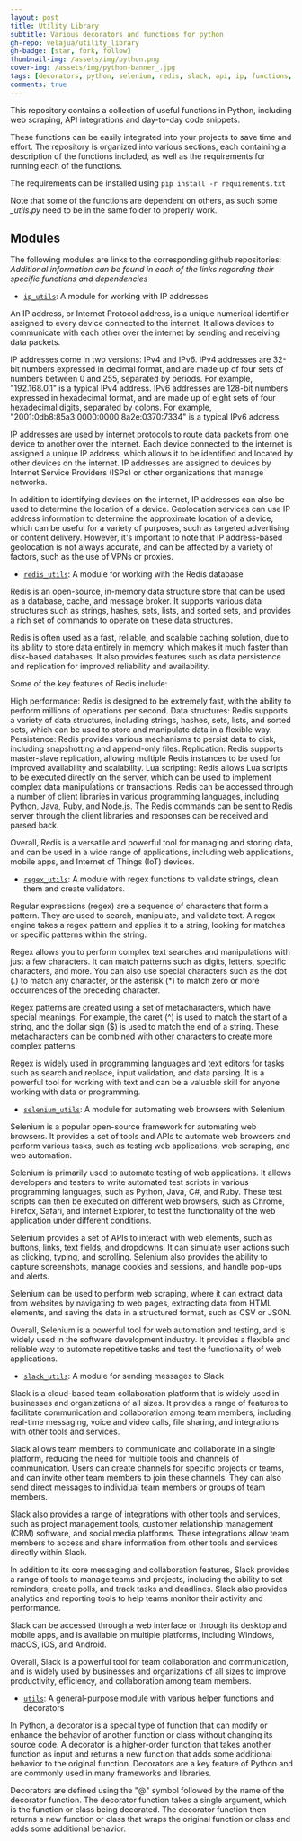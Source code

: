 ```yaml
---
layout: post
title: Utility Library
subtitle: Various decorators and functions for python
gh-repo: velajua/utility_library
gh-badge: [star, fork, follow]
thumbnail-img: /assets/img/python.png
cover-img: /assets/img/python-banner_.jpg
tags: [decorators, python, selenium, redis, slack, api, ip, functions, regex]
comments: true
---
```


This repository contains a collection of useful functions in Python, including web scraping, API integrations and day-to-day code snippets.

These functions can be easily integrated into your projects to save time and effort. The repository is organized into various sections, each containing a description of the functions included, as well as the requirements for running each of the functions.

The requirements can be installed using `pip install -r requirements.txt` 

Note that some of the functions are dependent on others, as such some *_utils.py* need to be in the same folder to properly work.

## Modules

The following modules are links to the corresponding github repositories:
*Additional information can be found in each of the links regarding their specific functions and dependencies*

- [`ip_utils`](https://github.com/velajua/utility_library/tree/main/ip_utils): A module for working with IP addresses

An IP address, or Internet Protocol address, is a unique numerical identifier assigned to every device connected to the internet. It allows devices to communicate with each other over the internet by sending and receiving data packets.

IP addresses come in two versions: IPv4 and IPv6. IPv4 addresses are 32-bit numbers expressed in decimal format, and are made up of four sets of numbers between 0 and 255, separated by periods. For example, "192.168.0.1" is a typical IPv4 address. IPv6 addresses are 128-bit numbers expressed in hexadecimal format, and are made up of eight sets of four hexadecimal digits, separated by colons. For example, "2001:0db8:85a3:0000:0000:8a2e:0370:7334" is a typical IPv6 address.

IP addresses are used by internet protocols to route data packets from one device to another over the internet. Each device connected to the internet is assigned a unique IP address, which allows it to be identified and located by other devices on the internet. IP addresses are assigned to devices by Internet Service Providers (ISPs) or other organizations that manage networks.

In addition to identifying devices on the internet, IP addresses can also be used to determine the location of a device. Geolocation services can use IP address information to determine the approximate location of a device, which can be useful for a variety of purposes, such as targeted advertising or content delivery. However, it's important to note that IP address-based geolocation is not always accurate, and can be affected by a variety of factors, such as the use of VPNs or proxies.

- [`redis_utils`](https://github.com/velajua/utility_library/tree/main/redis_utils): A module for working with the Redis database

Redis is an open-source, in-memory data structure store that can be used as a database, cache, and message broker. It supports various data structures such as strings, hashes, sets, lists, and sorted sets, and provides a rich set of commands to operate on these data structures.

Redis is often used as a fast, reliable, and scalable caching solution, due to its ability to store data entirely in memory, which makes it much faster than disk-based databases. It also provides features such as data persistence and replication for improved reliability and availability.

Some of the key features of Redis include:

High performance: Redis is designed to be extremely fast, with the ability to perform millions of operations per second.
Data structures: Redis supports a variety of data structures, including strings, hashes, sets, lists, and sorted sets, which can be used to store and manipulate data in a flexible way.
Persistence: Redis provides various mechanisms to persist data to disk, including snapshotting and append-only files.
Replication: Redis supports master-slave replication, allowing multiple Redis instances to be used for improved availability and scalability.
Lua scripting: Redis allows Lua scripts to be executed directly on the server, which can be used to implement complex data manipulations or transactions.
Redis can be accessed through a number of client libraries in various programming languages, including Python, Java, Ruby, and Node.js. The Redis commands can be sent to Redis server through the client libraries and responses can be received and parsed back.

Overall, Redis is a versatile and powerful tool for managing and storing data, and can be used in a wide range of applications, including web applications, mobile apps, and Internet of Things (IoT) devices.

- [`regex_utils`](https://github.com/velajua/utility_library/tree/main/regex_utils): A module with regex functions to validate strings, clean them and create validators.

Regular expressions (regex) are a sequence of characters that form a pattern. They are used to search, manipulate, and validate text. A regex engine takes a regex pattern and applies it to a string, looking for matches or specific patterns within the string.

Regex allows you to perform complex text searches and manipulations with just a few characters. It can match patterns such as digits, letters, specific characters, and more. You can also use special characters such as the dot (.) to match any character, or the asterisk (*) to match zero or more occurrences of the preceding character.

Regex patterns are created using a set of metacharacters, which have special meanings. For example, the caret (^) is used to match the start of a string, and the dollar sign ($) is used to match the end of a string. These metacharacters can be combined with other characters to create more complex patterns.

Regex is widely used in programming languages and text editors for tasks such as search and replace, input validation, and data parsing. It is a powerful tool for working with text and can be a valuable skill for anyone working with data or programming.

- [`selenium_utils`](https://github.com/velajua/utility_library/tree/main/selenium_utils): A module for automating web browsers with Selenium

Selenium is a popular open-source framework for automating web browsers. It provides a set of tools and APIs to automate web browsers and perform various tasks, such as testing web applications, web scraping, and web automation.

Selenium is primarily used to automate testing of web applications. It allows developers and testers to write automated test scripts in various programming languages, such as Python, Java, C#, and Ruby. These test scripts can then be executed on different web browsers, such as Chrome, Firefox, Safari, and Internet Explorer, to test the functionality of the web application under different conditions.

Selenium provides a set of APIs to interact with web elements, such as buttons, links, text fields, and dropdowns. It can simulate user actions such as clicking, typing, and scrolling. Selenium also provides the ability to capture screenshots, manage cookies and sessions, and handle pop-ups and alerts.

Selenium can be used to perform web scraping, where it can extract data from websites by navigating to web pages, extracting data from HTML elements, and saving the data in a structured format, such as CSV or JSON.

Overall, Selenium is a powerful tool for web automation and testing, and is widely used in the software development industry. It provides a flexible and reliable way to automate repetitive tasks and test the functionality of web applications.

- [`slack_utils`](https://github.com/velajua/utility_library/tree/main/slack_utils): A module for sending messages to Slack

Slack is a cloud-based team collaboration platform that is widely used in businesses and organizations of all sizes. It provides a range of features to facilitate communication and collaboration among team members, including real-time messaging, voice and video calls, file sharing, and integrations with other tools and services.

Slack allows team members to communicate and collaborate in a single platform, reducing the need for multiple tools and channels of communication. Users can create channels for specific projects or teams, and can invite other team members to join these channels. They can also send direct messages to individual team members or groups of team members.

Slack also provides a range of integrations with other tools and services, such as project management tools, customer relationship management (CRM) software, and social media platforms. These integrations allow team members to access and share information from other tools and services directly within Slack.

In addition to its core messaging and collaboration features, Slack provides a range of tools to manage teams and projects, including the ability to set reminders, create polls, and track tasks and deadlines. Slack also provides analytics and reporting tools to help teams monitor their activity and performance.

Slack can be accessed through a web interface or through its desktop and mobile apps, and is available on multiple platforms, including Windows, macOS, iOS, and Android.

Overall, Slack is a powerful tool for team collaboration and communication, and is widely used by businesses and organizations of all sizes to improve productivity, efficiency, and collaboration among team members.

- [`utils`](https://github.com/velajua/utility_library/tree/main/utils): A general-purpose module with various helper functions and decorators

In Python, a decorator is a special type of function that can modify or enhance the behavior of another function or class without changing its source code. A decorator is a higher-order function that takes another function as input and returns a new function that adds some additional behavior to the original function. Decorators are a key feature of Python and are commonly used in many frameworks and libraries.

Decorators are defined using the "@" symbol followed by the name of the decorator function. The decorator function takes a single argument, which is the function or class being decorated. The decorator function then returns a new function or class that wraps the original function or class and adds some additional behavior.

